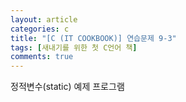 ```yaml
---
layout: article
categories: c
title: "[C (IT COOKBOOK)] 연습문제 9-3"
tags: [새내기를 위한 첫 C언어 책]
comments: true
---
```


정적변수(static) 예제 프로그램

<script src="https://gist.github.com/junbly/db30b6c2e82503d7dcdd1d3cd01b047a.js"></script>
